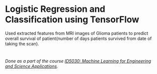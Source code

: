 # Logistic Regression and Classification using TensorFlow
Used extracted features from MRI images of Glioma patients to predict overall survival of patient(number of days patients survived from date of taking the scan). 
#
_Done as a part of the course [ID5030: Machine Learning for Engineering and Science Applications](https://courses.iitm.ac.in/course/info.php?id=2192)._
